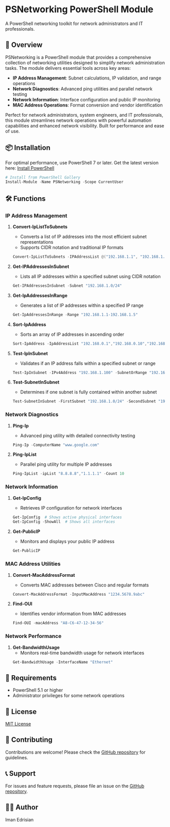 # PSNetworking PowerShell Module

A PowerShell networking toolkit for network administrators and IT professionals.

## 🚀 Overview

PSNetworking is a PowerShell module that provides a comprehensive collection of networking utilities designed to simplify network administration tasks. The module delivers essential tools across key areas:

- **IP Address Management**: Subnet calculations, IP validation, and range operations
- **Network Diagnostics**: Advanced ping utilities and parallel network testing
- **Network Information**: Interface configuration and public IP monitoring
- **MAC Address Operations**: Format conversion and vendor identification

Perfect for network administrators, system engineers, and IT professionals, this module streamlines network operations with powerful automation capabilities and enhanced network visibility. Built for performance and ease of use.

## 📦 Installation

For optimal performance, use PowerShell 7 or later. Get the latest version here:
[Install PowerShell](https://learn.microsoft.com/en-us/powershell/scripting/install/installing-powershell-on-windows)

```powershell
# Install from PowerShell Gallery
Install-Module -Name PSNetworking -Scope CurrentUser
```

## 🛠 Functions

### IP Address Management

1. **Convert-IpListToSubnets**
   - Converts a list of IP addresses into the most efficient subnet representations
   - Supports CIDR notation and traditional IP formats
   ```powershell
   Convert-IpListToSubnets -IPAddressList @("192.168.1.1", "192.168.1.2", "192.168.1.3")
   ```

2. **Get-IPAddressesInSubnet**
   - Lists all IP addresses within a specified subnet using CIDR notation
   ```powershell
   Get-IPAddressesInSubnet -Subnet "192.168.1.0/24"
   ```

3. **Get-IpAddressesInRange**
   - Generates a list of IP addresses within a specified IP range
   ```powershell
   Get-IpAddressesInRange -Range "192.168.1.1-192.168.1.5"
   ```

4. **Sort-IpAddress**
   - Sorts an array of IP addresses in ascending order
   ```powershell
   Sort-IpAddress -IpAddressList "192.168.0.1","192.168.0.10","192.168.0.2"
   ```

5. **Test-IpInSubnet**
   - Validates if an IP address falls within a specified subnet or range
   ```powershell
   Test-IpInSubnet -IPv4Address "192.168.1.100" -SubnetOrRange "192.168.1.0/24"
   ```

6. **Test-SubnetInSubnet**
   - Determines if one subnet is fully contained within another subnet
   ```powershell
   Test-SubnetInSubnet -FirstSubnet "192.168.1.0/24" -SecondSubnet "192.168.0.0/16"
   ```

### Network Diagnostics

1. **Ping-Ip**
   - Advanced ping utility with detailed connectivity testing
   ```powershell
   Ping-Ip -ComputerName "www.google.com"
   ```

2. **Ping-IpList**
   - Parallel ping utility for multiple IP addresses
   ```powershell
   Ping-IpList -ipList "8.8.8.8","1.1.1.1" -Count 10
   ```

### Network Information

1. **Get-IpConfig**
   - Retrieves IP configuration for network interfaces
   ```powershell
   Get-IpConfig  # Shows active physical interfaces
   Get-IpConfig -ShowAll  # Shows all interfaces
   ```

2. **Get-PublicIP**
   - Monitors and displays your public IP address
   ```powershell
   Get-PublicIP
   ```

### MAC Address Utilities

1. **Convert-MacAddressFormat**
   - Converts MAC addresses between Cisco and regular formats
   ```powershell
   Convert-MacAddressFormat -InputMacAddress "1234.5678.9abc"
   ```

2. **Find-OUI**
   - Identifies vendor information from MAC addresses
   ```powershell
   Find-OUI -macAddress "A8-C6-47-12-34-56"
   ```

### Network Performance

1. **Get-BandwidthUsage**
   - Monitors real-time bandwidth usage for network interfaces
   ```powershell
   Get-BandwidthUsage -InterfaceName "Ethernet"
   ```

## 🔧 Requirements

- PowerShell 5.1 or higher
- Administrator privileges for some network operations

## 📄 License

[MIT License](https://github.com/imanedr/psnetworking/blob/main/LICENSE)

## 🤝 Contributing

Contributions are welcome! Please check the [GitHub repository](https://github.com/imanedr/psnetworking) for guidelines.

## 📞 Support

For issues and feature requests, please file an issue on the [GitHub repository](https://github.com/imanedr/psnetworking).

## 👨‍💻 Author

Iman Edrisian

